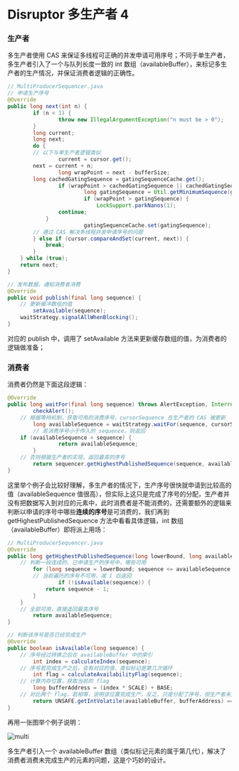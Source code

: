 # Disruptor 多生产者 4

### 生产者

多生产者使用 CAS 来保证多线程可正确的并发申请可用序号；不同于单生产者，多生产者引入了一个与队列长度一致的 int 数组（availableBuffer），来标记多生产者的生产情况，并保证消费者逻辑的正确性。

```java
// MultiProducerSequencer.java
// 申请生产序号
@Override
public long next(int n) {
		if (n < 1) {
				throw new IllegalArgumentException("n must be > 0");
		}
		long current;
		long next;
		do {
      	// 以下与单生产者逻辑类似
				current = cursor.get();
        next = current + n;
				long wrapPoint = next - bufferSize;
        long cachedGatingSequence = gatingSequenceCache.get();
				if (wrapPoint > cachedGatingSequence || cachedGatingSequence > current) {
 						long gatingSequence = Util.getMinimumSequence(gatingSequences, current);
						if (wrapPoint > gatingSequence) {
   							LockSupport.parkNanos(1); 
                continue;
            }
						gatingSequenceCache.set(gatingSequence);
        // 通过 CAS 解决多线程并发申请序号的问题
        } else if (cursor.compareAndSet(current, next)) {
            break;
        }
    } while (true);
    return next;
}

// 发布数据，通知消费者消费
@Override
public void publish(final long sequence) {
  	// 更新缓冲数组的值
		setAvailable(sequence);
    waitStrategy.signalAllWhenBlocking();
}
```

对应的 publish 中，调用了 setAvailable 方法来更新缓存数组的值，为消费者的逻辑做准备；

### 消费者

消费者仍然是下面这段逻辑：

```java
@Override
public long waitFor(final long sequence) throws AlertException, InterruptedException, TimeoutException {
		checkAlert();
  	// 根据等待机制，获取可用的消费序号，cursorSequence 在生产者的 CAS 被更新
		long availableSequence = waitStrategy.waitFor(sequence, cursorSequence, dependentSequence, this);
		// 若消费序号小于传入的 sequence，则返回
  	if (availableSequence < sequence) {
				return availableSequence;
		}
  	// 否则根据生产者的实现，返回最高的序号
		return sequencer.getHighestPublishedSequence(sequence, availableSequence);
}
```

这里举个例子会比较好理解，多生产者的情况下，生产序号很快就申请到比较高的值（availableSequence 值很高），但实际上这只是完成了序号的分配，生产者并没有把数据写入到对应的元素中，此时消费者是不能消费的，还需要额外的逻辑来判断以申请的序号中哪些**连续的序号**是可消费的，我们再到 getHighestPublishedSequence 方法中看看具体逻辑，int 数组（availableBuffer）即将派上用场：

```java
// MultiProducerSequencer.java
@Override
public long getHighestPublishedSequence(long lowerBound, long availableSequence) {
  	// 判断一段连续的、已申请生产的序号中，哪些可用
		for (long sequence = lowerBound; sequence <= availableSequence; sequence++) {
      	// 当前遍历的序号不可用，减 1 后返回
				if (!isAvailable(sequence)) {
            return sequence - 1;
        }
    }
  	// 全部可用，直接返回最高序号
		return availableSequence;
}

// 判断该序号是否已经完成生产
@Override
public boolean isAvailable(long sequence) {
  	// 序号经过转换之后在 availableBuffer 中的索引
		int index = calculateIndex(sequence);
  	// 序号若完成生产之后，会有对应的值，类似标记是第几次循环
		int flag = calculateAvailabilityFlag(sequence);
  	// 计算内存位置，获取当前的 flag
		long bufferAddress = (index * SCALE) + BASE;
  	// 对比两个 flag，若相等，说明该位置完成生产，反之，只是分配了序号，但生产者未完成生产
		return UNSAFE.getIntVolatile(availableBuffer, bufferAddress) == flag;
}
```

再用一张图举个例子说明：

![multi](https://github.com/notayessir/blog/blob/main/images/disruptor/multi.png)

多生产者引入一个 availableBuffer 数组（类似标记元素的属于第几代），解决了消费者消费未完成生产的元素的问题，这是个巧妙的设计。

